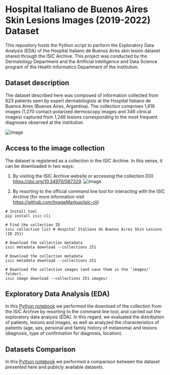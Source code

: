 # Hospital Italiano de Buenos Aires Skin Lesions Images (2019-2022) Dataset
This repository hosts the Python script to perform the Exploratory Data Analysis (EDA) of the Hospital Italiano de Buenos Aires skin lesion dataset shared through the ISIC Archive. This project was conducted by the Dermatology Department and the Artificial Intelligence and Data Science program of the Health Informatics Department of the institution.

## Dataset description
The dataset described here was composed of information collected from 623 patients seen by expert dermatologists at the Hospital Italiano de Buenos Aires (Buenos Aires, Argentina). The collection comprises 1,616 images (1,270 contact-polarized dermoscopy images and 346 clinical images) captured from 1,246 lesions corresponding to the most frequent diagnoses observed at the institution. 

![image](https://user-images.githubusercontent.com/74262815/233088432-2bcff90a-e104-4312-81ba-caf84c93fe7d.png)


## Access to the image collection 
The dataset is registered as a collection in the ISIC Archive. In this sense, it can be downloaded in two ways:

1. By visiting the ISIC Archive website or accessing the collection DOI https://doi.org/10.34970/587329.
![image](https://github.com/piashiba/HIBASkinLesionsDataset/assets/74262815/b255d4f0-eac9-4f07-96fb-2758dee1820b)

2. By resorting to the official command line tool for interacting with the ISIC Archive (for more information visit https://github.com/ImageMarkup/isic-cli)

```
# Install tool 
pip install isic-cli 

# Find the collection ID
isic collection list # Hospital Italiano de Buenos Aires Skin Lesions (ID 251)

# Download the collection metadata
isic metadata download --collections 251

# Download the collection metadata
isic metadata download --collections 251

# Download the collection images (and save them in the 'images/' folder).
isic image download --collections 251 images/
```
## Exploratory Data Analysis (EDA)
In this [Python notebook](ExploratoryDataAnalysis.ipynb) we performed the download of the collection from the ISIC Archive by resorting to the command line tool, and carried out the exploratory data analysis (EDA). In this regard, we evaluated the distribution of patients, lesions and images, as well as analyzed the characteristics of patients (age, sex, personal and family history of melanoma) and lesions (diagnosis, type of confirmation for diagnosis, location).

## Datasets Comparison
In this [Python notebook](DatasetsComparison.ipynb) we performed a comparison between the dataset presented here and publicly available datasets.
